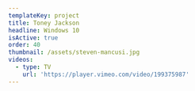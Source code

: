 ```yaml
---
templateKey: project
title: Toney Jackson
headline: Windows 10
isActive: true
order: 40
thumbnail: /assets/steven-mancusi.jpg
videos:
  - type: TV
    url: 'https://player.vimeo.com/video/199375987'
---
```


